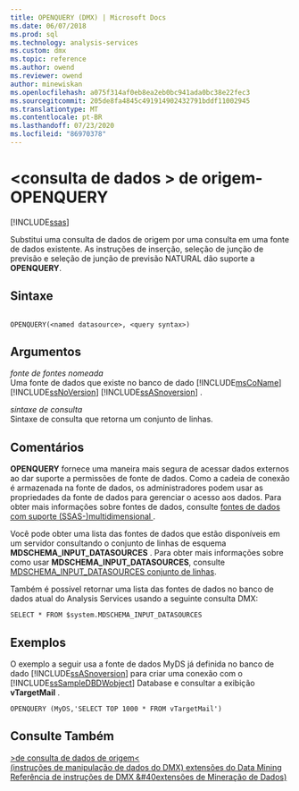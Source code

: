 ```yaml
---
title: OPENQUERY (DMX) | Microsoft Docs
ms.date: 06/07/2018
ms.prod: sql
ms.technology: analysis-services
ms.custom: dmx
ms.topic: reference
ms.author: owend
ms.reviewer: owend
author: minewiskan
ms.openlocfilehash: a075f314af0eb8ea2eb0bc941ada0bc38e22fec3
ms.sourcegitcommit: 205de8fa4845c491914902432791bddf11002945
ms.translationtype: MT
ms.contentlocale: pt-BR
ms.lasthandoff: 07/23/2020
ms.locfileid: "86970378"
---
```

# <a name="ltsource-data-querygt---openquery"></a>&lt;consulta de dados &gt; de origem-OPENQUERY
[!INCLUDE[ssas](../includes/applies-to-version/ssas.md)]

  Substitui uma consulta de dados de origem por uma consulta em uma fonte de dados existente. As instruções de inserção, seleção de junção de previsão e seleção de junção de previsão NATURAL dão suporte a **OPENQUERY**.  
  
## <a name="syntax"></a>Sintaxe  
  
```  
  
OPENQUERY(<named datasource>, <query syntax>)  
```  
  
## <a name="arguments"></a>Argumentos  
 *fonte de fontes nomeada*  
 Uma fonte de dados que existe no banco de dado [!INCLUDE[msCoName](../includes/msconame-md.md)] [!INCLUDE[ssNoVersion](../includes/ssnoversion-md.md)] [!INCLUDE[ssASnoversion](../includes/ssasnoversion-md.md)] .  
  
 *sintaxe de consulta*  
 Sintaxe de consulta que retorna um conjunto de linhas.  
  
## <a name="remarks"></a>Comentários  
 **OPENQUERY** fornece uma maneira mais segura de acessar dados externos ao dar suporte a permissões de fonte de dados. Como a cadeia de conexão é armazenada na fonte de dados, os administradores podem usar as propriedades da fonte de dados para gerenciar o acesso aos dados. Para obter mais informações sobre fontes de dados, consulte [fontes de dados com suporte &#40;SSAS-&#41;multidimensional ](https://docs.microsoft.com/analysis-services/multidimensional-models/supported-data-sources-ssas-multidimensional).  
  
 Você pode obter uma lista das fontes de dados que estão disponíveis em um servidor consultando o conjunto de linhas de esquema **MDSCHEMA_INPUT_DATASOURCES** . Para obter mais informações sobre como usar **MDSCHEMA_INPUT_DATASOURCES**, consulte [MDSCHEMA_INPUT_DATASOURCES conjunto de linhas](https://docs.microsoft.com/previous-versions/sql/sql-server-2012/ms126243(v=sql.110)).  
  
 Também é possível retornar uma lista das fontes de dados no banco de dados atual do Analysis Services usando a seguinte consulta DMX:  
  
 `SELECT * FROM $system.MDSCHEMA_INPUT_DATASOURCES`  
  
## <a name="examples"></a>Exemplos  
 O exemplo a seguir usa a fonte de dados MyDS já definida no banco de dado [!INCLUDE[ssASnoversion](../includes/ssasnoversion-md.md)] para criar uma conexão com o [!INCLUDE[ssSampleDBDWobject](../includes/sssampledbdwobject-md.md)] Database e consultar a exibição **vTargetMail** .  
  
```  
OPENQUERY (MyDS,'SELECT TOP 1000 * FROM vTargetMail')  
```  
  
## <a name="see-also"></a>Consulte Também  
 [&#62;de consulta de dados de origem&#60;](../dmx/source-data-query.md)   
 [&#40;instruções de manipulação de dados do DMX&#41; extensões do Data Mining](../dmx/dmx-statements-data-manipulation.md)   
 [Referência de instruções de DMX &#40extensões de Mineração de Dados&#41;](../dmx/data-mining-extensions-dmx-statements.md)  
  
  
